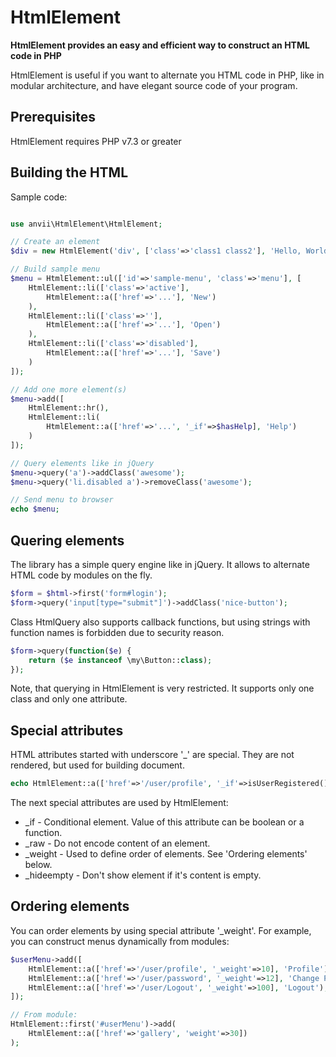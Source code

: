 HtmlElement
===========

**HtmlElement provides an easy and efficient way to construct an HTML code in PHP**

HtmlElement is useful if you want to alternate you HTML code in PHP, like in modular architecture, and have elegant source code of your program.

## Prerequisites

HtmlElement requires PHP v7.3 or greater

## Building the HTML

Sample code:

``` php

use anvii\HtmlElement\HtmlElement;

// Create an element
$div = new HtmlElement('div', ['class'=>'class1 class2'], 'Hello, World!');

// Build sample menu
$menu = HtmlElement::ul(['id'=>'sample-menu', 'class'=>'menu'], [
    HtmlElement::li(['class'=>'active'],
        HtmlElement::a(['href'=>'...'], 'New')
    ),
    HtmlElement::li(['class'=>''],
        HtmlElement::a(['href'=>'...'], 'Open')
    ),
    HtmlElement::li(['class'=>'disabled'],
        HtmlElement::a(['href'=>'...'], 'Save')
    )
]);

// Add one more element(s)
$menu->add([
    HtmlElement::hr(),
    HtmlElement::li(
        HtmlElement::a(['href'=>'...', '_if'=>$hasHelp], 'Help')
    )
]);

// Query elements like in jQuery
$menu->query('a')->addClass('awesome');
$menu->query('li.disabled a')->removeClass('awesome');

// Send menu to browser
echo $menu;

```

## Quering elements

The library has a simple query engine like in jQuery. It allows to alternate HTML code by modules on the fly.

``` php
$form = $html->first('form#login');
$form->query('input[type="submit"]')->addClass('nice-button');
```

Class HtmlQuery also supports callback functions, but using strings with function names is forbidden due to security reason.

``` php
$form->query(function($e) {
    return ($e instanceof \my\Button::class);
});
```

Note, that querying in HtmlElement is very restricted. It supports only one class and only one attribute.

## Special attributes

HTML attributes started with underscore '_' are special. They are not rendered, but used for building document.

``` php
echo HtmlElement::a(['href'=>'/user/profile', '_if'=>isUserRegistered()], 'Profile');
```

The next special attributes are used by HtmlElement:

- _if - Conditional element. Value of this attribute can be boolean or a function.
- _raw - Do not encode content of an element.
- _weight - Used to define order of elements. See 'Ordering elements' below.
- _hideempty - Don't show element if it's content is empty.


## Ordering elements

You can order elements by using special attribute '_weight'. For example, you can construct menus dynamically from modules:

``` php
$userMenu->add([
    HtmlElement::a(['href'=>'/user/profile', '_weight'=>10], 'Profile'),
    HtmlElement::a(['href'=>'/user/password', '_weight'=>12], 'Change Password'),
    HtmlElement::a(['href'=>'/user/Logout', '_weight'=>100], 'Logout'),
]);

// From module:
HtmlElement::first('#userMenu')->add(
    HtmlElement::a(['href'=>'gallery', 'weight'=>30])
);
```
